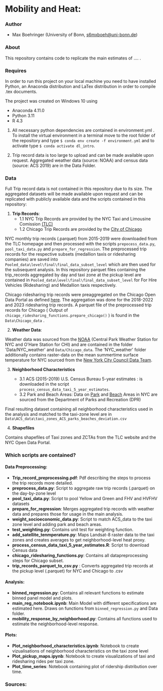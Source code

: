 # Mobility and Heat:
### Author

- Max Boehringer (University of Bonn, s6mxboeh@uni-bonn.de)

### About

This repository contains code to replicate the main estimates of .... .


### Requires
In order to run this project on your local machine you need to have installed Python, an Anaconda distribution and LaTex distribution in order to compile .tex documents.

The project was created on Windows 10 using

- Anaconda 4.11.0
- Python 3.11
- R 4.3

1. All necessary python dependencies are contained in environment.yml . To install the virtual environment in a terminal move to the root folder of the repository and type `$ conda env create -f environment.yml` and to activate type  `$ conda activate dl_intro`.

2. Trip record data is too large to upload and can be made available upon request. Aggregated weather data (source: NOAA) and census data (source: ACS 2019) are in the Data Folder.

### Data 

Full Trip record data is not contained in this repository due to its size. The aggregated datasets will be made available upon request and can be replicated with publicly available data and the scripts contained in this repository:

1. **Trip Records**:
   - 1.1 NYC Trip Records are provided by the NYC Taxi and Limousine Comission [(TLC)](https://www.nyc.gov/site/tlc/about/tlc-trip-record-data.page)
   - 1.2 Chicago Trip Records are provided by the [City of Chicago](https://data.cityofchicago.org/Transportation/Transportation-Network-Providers-Trips-2018-2022-)

NYC monthly trip records (.parquet) from 2015-2019 were downloaded from the TLC homepage and then processed with the scripts `prepocess_data.py`,  `pool_taxi_data.py` and `prepare_for_regression`. The preprocessed trip records for the respective subsets (medallion taxis or ridesharing companies) are saved into `Pooled_data\level\final\final_data_subset_level` which are then used for the subsequent analysis. In this repository parquet files containing the trip_records aggregated by day and taxi zone at the pickup level are contained in `Pooled_data\level\final\final_data_subset_level` for For Hire Vehicles (Ridesharing) and Medallion taxis respectively. 
 

Chicago ridesharing trip records were preaggregated on the Chicago Open Data Portal as defined [here](https://data.cityofchicago.org/Transportation/Transportation-Network-Providers-Trips-2018-2022-/m6dm-c72p/explore/query/SELECT%0A%20%20%60trip_start_timestamp%60%2C%0A%20%20%60pickup_community_area%60%2C%0A%20%20count%28%60trip_id%60%29%20AS%20%60count_trips%60%2C%0A%20%20avg%28%60fare%60%29%20AS%20%60avg_fare%60%2C%0A%20%20avg%28%60trip_miles%60%29%20AS%20%60avg_trip_distance%60%2C%0A%20%20avg%28%60tip%60%29%20AS%20%60avg_tip%60%0AGROUP%20BY%20%60trip_start_timestamp%60%2C%20%60pickup_community_area%60%0AORDER%20BY%20%60pickup_community_area%60%20ASC%20NULL%20LAST/page/aggregate). The aggregation was done for the 2018-2022 and 2023 ridesharing trip records.  A parquet file of the preprocessed trip records for Chicago ( Output of `chicago_ridesharing_functions.prepare_chicago()` ) is found in the `Data\Chicago_data` .

2. **Weather Data**:

Weather data was sourced from the [NOAA](https://www.ncei.noaa.gov/cdo-web/search) (Central Park Weather Station for NYC and O'Hare Station for CHI) and are contained in the folder 'Data/NYC_weather' and `Data/Chicago_data`. The 'NYC_weather' folder additionally contains raster-data on the mean summertime surface temperature for NYC sourced from the [New York City Council Data Team](https://github.com/NewYorkCityCouncil/heat_map).


3. **Neighborhood Characteristics**

   - 3.1 ACS (2015-2019) U.S. Census Bureau 5-year estimates : is downloaded in the script `process_census_data_taxi_5_year_estimates`.
   - 3.2 Park and Beach Areas: Data on [Park](https://nycopendata.socrata.com/Recreation/Parks-Properties/enfh-gkve/about_data) and [Beach](https://data.cityofnewyork.us/dataset/Beaches/ijwa-mn2v/about_data) Areas in NYC are sourced from the Department of Parks and Recreation (DPR)

Final resulting dataset containing all neighborhood characteristics used in the analysis and matched to the taxi-zone level  are in `Data\ACS_data\taxi_zones_ACS_parks_beaches_deviation.csv`

4. **Shapefiles**

Contains shapefiles of Taxi zones and ZCTAs from the TLC website and the NYC Open Data Portal.

### Which scripts are contained?

#### Data Preprocessing:

- **Trip_record_preprocessing.pdf**: Pdf describing the steps to process the trip records more detailed.
- **preprocess_data.py**: Script to aggregate raw trip records (.parquet) on the day-by-zone level
- **pool_taxi_data.py**: Script to pool Yellow and Green and FHV and HVFHV datasets
- **prepare_for_regression**: Merges aggregated trip records with weather data and prepares those for usage in the main analysis.
- **weight_socioeconomic_data.py**: Script to match ACS_data to the taxi zone level and adding park and beach areas.
- **test_weighting.py**: Contains unit test for weighting function.
- **add_satellite_tenmperature.py**: Maps Landsat-8 raster data to the taxi zones and creates averages to get neighborhood-level heat proxy.
- **process_census_data_taxi_5_year_estimates.R**: Script to download Census data
- **chicago_ridesharing_functions.py**: Contains all datapreprocessing steps for Chicago subset.
- **trip_records_parquet_to_csv.py** : Converts aggregated trip records at the pickup level (.parquet) for NYC and Chicago to .csv


#### Analysis:
- **binned_regression.py**: Contains all relevant functions to estimate binned panel model and plots.
- **main_reg_notebook.ipynb**: Main Model with different specifications are estimated here. Draws on functions from `binned_regression.py` and Data folder.
- **mobility_response_by_neighborhood.py**: Contains all functions used to estimate the neighborhood-level response.





#### Plots:
- **Plot_neighborhood_characteristics.ipynb**: Notebook to create vizualisations of neighborhood characteristics on the taxi zone level
- **Plot_pickup_maps.ipynb**: Notebook to create visualizations of taxi and ridesharing rides per taxi zone.
- **Plot_time_series**: Notebook containing plot of ridership distribution over time.




### Sources:
